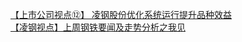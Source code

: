   
[【上市公司视点⑫】 凌钢股份优化系统运行提升品种效益](http://www.dianyue.me/archives/448/ju0zpev7pkn3rsvd/)  
[【凌钢视点】上周钢铁要闻及走势分析之我见](http://www.dianyue.me/archives/583/2pfvi5feguk60t0r/)